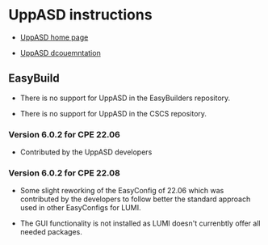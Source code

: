 # UppASD instructions

  * [UppASD home page](https://github.com/UppASD/UppASD)
  
  * [UppASD dcouemntation](https://uppasd.github.io/UppASD-manual/)


## EasyBuild

  * There is no support for UppASD in the EasyBuilders repository.

  * There is no support for UppASD in the CSCS repository.


### Version 6.0.2 for CPE 22.06

  * Contributed by the UppASD developers
  

### Version 6.0.2 for CPE 22.08

  * Some slight reworking of the EasyConfig of 22.06 which was contributed
    by the developers to follow better the standard approach used in other
    EasyConfigs for LUMI.
    
  * The GUI functionality is not installed as LUMI doesn't currenbtly offer
    all needed packages.
